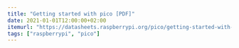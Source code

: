 ```yaml
---
title: "Getting started with pico [PDF]"
date: 2021-01-01T12:00:00+02:00
itemurl: "https://datasheets.raspberrypi.org/pico/getting-started-with-pico.pdf"
tags: ["raspberrypi", "pico"]
---
```


